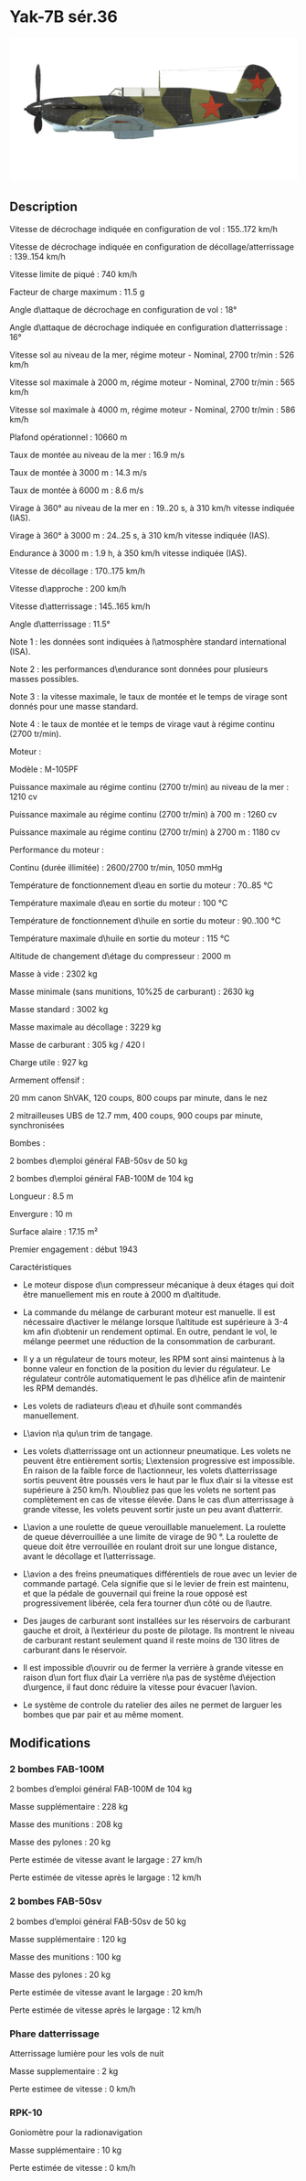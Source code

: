 # Yak-7B sér.36
  

  
![yak7bs36](../images/yak7bs36.png)
  

  
## Description
  

  
Vitesse de décrochage indiquée en configuration de vol : 155..172 km/h
  
Vitesse de décrochage indiquée en configuration de décollage/atterrissage : 139..154 km/h
  
Vitesse limite de piqué : 740 km/h
  
Facteur de charge maximum : 11.5 g
  
Angle d\attaque de décrochage en configuration de vol : 18°
  
Angle d\attaque de décrochage indiquée en configuration d\atterrissage : 16°
  

  
Vitesse sol au niveau de la mer, régime moteur - Nominal, 2700 tr/min : 526 km/h
  
Vitesse sol maximale à 2000 m, régime moteur - Nominal, 2700 tr/min : 565 km/h
  
Vitesse sol maximale à 4000 m, régime moteur - Nominal, 2700 tr/min : 586 km/h
  

  
Plafond opérationnel : 10660 m
  
Taux de montée au niveau de la mer : 16.9 m/s
  
Taux de montée à 3000 m : 14.3 m/s
  
Taux de montée à 6000 m : 8.6 m/s
  

  
Virage à 360° au niveau de la mer en : 19..20 s, à 310 km/h vitesse indiquée (IAS).
  
Virage à 360° à 3000 m : 24..25 s, à 310 km/h vitesse indiquée (IAS).
  

  
Endurance à 3000 m : 1.9 h, à 350 km/h vitesse indiquée (IAS).
  

  
Vitesse de décollage : 170..175 km/h
  
Vitesse d\approche : 200 km/h
  
Vitesse d\atterrissage : 145..165 km/h
  
Angle d\atterrissage : 11.5°
  

  
Note 1 : les données sont indiquées à l\atmosphère standard international (ISA).
  
Note 2 : les performances d\endurance sont données pour plusieurs masses possibles.
  
Note 3 : la vitesse maximale, le taux de montée et le temps de virage sont donnés pour une masse standard.
  
Note 4 : le taux de montée et le temps de virage vaut à régime continu (2700 tr/min).
  

  
Moteur :
  
Modèle : M-105PF
  
Puissance maximale au régime continu (2700 tr/min) au niveau de la mer : 1210 cv
  
Puissance maximale au régime continu (2700 tr/min) à 700 m : 1260 cv
  
Puissance maximale au régime continu (2700 tr/min) à 2700 m : 1180 cv
  

  
Performance du moteur :
  
Continu (durée illimitée) : 2600/2700 tr/min, 1050 mmHg
  

  
Température de fonctionnement d\eau en sortie du moteur : 70..85 °C
  
Température maximale d\eau en sortie du moteur : 100 °C
  
Température de fonctionnement d\huile en sortie du moteur : 90..100 °C
  
Température maximale d\huile en sortie du moteur : 115 °C
  

  
Altitude de changement d\étage du compresseur : 2000 m
  

  
Masse à vide : 2302 kg
  
Masse minimale (sans munitions, 10%25 de carburant) : 2630 kg
  
Masse standard : 3002 kg
  
Masse maximale au décollage : 3229 kg
  
Masse de carburant : 305 kg / 420 l
  
Charge utile : 927 kg
  

  
Armement offensif :
  
20 mm canon ShVAK, 120 coups, 800 coups par minute, dans le nez
  
2 mitrailleuses UBS de 12.7 mm, 400 coups, 900 coups par minute, synchronisées
  

  
Bombes :
  
2 bombes d\emploi général FAB-50sv de 50 kg
  
2 bombes d\emploi général FAB-100M de 104 kg
  

  
Longueur : 8.5 m
  
Envergure : 10 m
  
Surface alaire : 17.15 m²
  

  
Premier engagement : début 1943
  

  
Caractéristiques
  
- Le moteur dispose d\un compresseur mécanique à deux étages qui doit être manuellement mis en route à 2000 m d\altitude.
  
- La commande du mélange de carburant moteur est manuelle. Il est nécessaire d\activer le mélange lorsque l\altitude est supérieure à 3-4 km afin d\obtenir un rendement optimal. En outre, pendant le vol, le mélange peermet une réduction de la consommation de carburant.
  
- Il y a un régulateur de tours moteur, les RPM sont ainsi maintenus à la bonne valeur en fonction de la position du levier du régulateur. Le régulateur contrôle automatiquement le pas d\hélice afin de maintenir les RPM demandés.
  
- Les volets de radiateurs d\eau et d\huile sont commandés manuellement.
  
- L\avion n\a qu\un trim de tangage.
  
- Les volets d\atterrissage ont un actionneur pneumatique. Les volets ne peuvent être entièrement sortis; L\extension progressive est impossible. En raison de la faible force de l\actionneur, les volets d\atterrissage sortis peuvent être poussés vers le haut par le flux d\air si la vitesse est supérieure à 250 km/h. N\oubliez pas que les volets ne sortent pas complètement en cas de vitesse élevée. Dans le cas d\un atterrissage à grande vitesse, les volets peuvent sortir juste un peu avant d\atterrir.
  
- L\avion a une roulette de queue verouillable manuelement. La roulette de queue déverrouillée a une limite de virage de 90 °. La roulette de queue doit être verrouillée en roulant droit sur une longue distance, avant le décollage et l\atterrissage.
  
- L\avion a des freins pneumatiques différentiels de roue avec un levier de commande partagé. Cela signifie que si le levier de frein est maintenu, et que la pédale de gouvernail qui freine la roue opposé est progressivement libérée, cela fera tourner d\un côté ou de l\autre.
  
- Des jauges de carburant sont installées sur les réservoirs de carburant gauche et droit, à l\extérieur du poste de pilotage. Ils montrent le niveau de carburant restant seulement quand il reste moins de 130 litres de carburant dans le réservoir.
  
- Il est impossible d\ouvrir ou de fermer la verrière à grande vitesse en raison d\un fort flux d\air La verrière n\a pas de systême d\éjection d\urgence, il faut donc réduire la vitesse pour évacuer l\avion.
  
- Le système de controle du ratelier des ailes ne permet de larguer les bombes que par pair et au même moment.
  

  
## Modifications
  

  

  
  
### 2 bombes FAB-100M 
  

  
2 bombes d’emploi général FAB-100M de 104 kg
  
Masse supplémentaire : 228 kg
  
Masse des munitions : 208 kg
  
Masse des pylones : 20 kg
  
Perte estimée de vitesse avant le largage : 27 km/h
  
Perte estimée de vitesse après le largage : 12 km/h
  

  
  
### 2 bombes FAB-50sv
  

  
2 bombes d’emploi général FAB-50sv de 50 kg
  
Masse supplémentaire : 120 kg
  
Masse des munitions : 100 kg
  
Masse des pylones : 20 kg
  
Perte estimée de vitesse avant le largage : 20 km/h
  
Perte estimée de vitesse après le largage : 12 km/h﻿
  
  
### Phare datterrissage
  

  
Atterrissage lumière pour les vols de nuit
  
Masse supplementaire : 2 kg
  
Perte estimee de vitesse : 0 km/h﻿
  

  
  
### RPK-10
  

  
Goniomètre pour la radionavigation
  
Masse supplémentaire : 10 kg
  
Perte estimée de vitesse : 0 km/h  